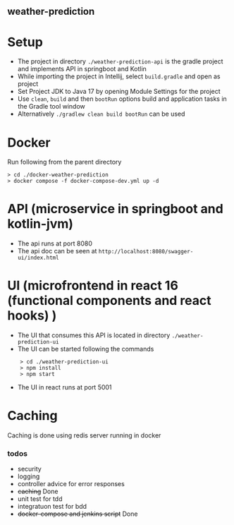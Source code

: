 ## weather-prediction

# Setup
* The project in directory `./weather-prediction-api` is the gradle project and implements API in springboot and Kotlin
* While importing the project in Intellij, select `build.gradle` and open as project
* Set Project JDK to Java 17 by opening Module Settings for the project
* Use `clean`, `build` and then `bootRun` options build and application tasks in the Gradle tool window
* Alternatively `./gradlew clean build bootRun` can be used

# Docker
Run following from the parent directory
```shell
> cd ./docker-weather-prediction
> docker compose -f docker-compose-dev.yml up -d
```
# API (microservice in springboot and kotlin-jvm)
* The api runs at port 8080
* The api doc can be seen at `http://localhost:8080/swagger-ui/index.html`

# UI (microfrontend in react 16 (functional components and react hooks) )
* The UI that consumes this API is located in directory `./weather-prediction-ui`
* The UI can be started following the commands
```shell
    > cd ./weather-prediction-ui
    > npm install
    > npm start
```
* The UI in react runs at port 5001

# Caching
Caching is done using redis server running in docker
### todos
- security
- logging
- controller advice for error responses
- ~~caching~~ Done
- unit test for tdd
- integratuon test for bdd
- ~~docker-compose and jenkins script~~ Done
